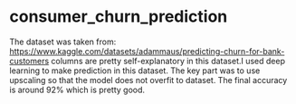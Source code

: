 # consumer_churn_prediction
The dataset was taken from: https://www.kaggle.com/datasets/adammaus/predicting-churn-for-bank-customers 
columns are pretty self-explanatory in this dataset.I used deep learning to make prediction in this dataset.
The key part was to use upscaling so that the model does not overfit to dataset.
The final accuracy is around 92% which is pretty good.
